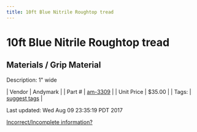 ```yaml
---
title: 10ft Blue Nitrile Roughtop tread
---
```


# 10ft Blue Nitrile Roughtop tread
## Materials / Grip Material
Description: 	1" wide 

| Vendor | Andymark | 
| Part # | [am-3309](http://www.andymark.com/product-p/am-3309.htm) | 
| Unit Price | $35.00 | 
| Tags: | [suggest tags](https://docs.google.com/forms/d/e/1FAIpQLSeWyY8v3RgOty-MyWmh9U0iivNYN_molChYyS-0U-o-kOAv_g/viewform) | 

Last updated: Wed Aug 09 23:35:19 PDT 2017

 [Incorrect/Incomplete information?](https://docs.google.com/forms/d/e/1FAIpQLSeWyY8v3RgOty-MyWmh9U0iivNYN_molChYyS-0U-o-kOAv_g/viewform)